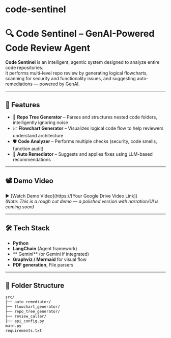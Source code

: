 # code-sentinel
# 🔍 Code Sentinel – GenAI-Powered Code Review Agent

**Code Sentinel** is an intelligent, agentic system designed to analyze entire code repositories.  
It performs multi-level repo review by generating logical flowcharts, scanning for security and functionality issues, and suggesting auto-remediations — powered by GenAI.

---

## 🚀 Features

- 📂 **Repo Tree Generator** – Parses and structures nested code folders, intelligently ignoring noise
- 📈 **Flowchart Generator** – Visualizes logical code flow to help reviewers understand architecture
- 🛡️ **Code Analyzer** – Performs multiple checks (security, code smells, function audit)
- 🔧 **Auto Remediator** – Suggests and applies fixes using LLM-based recommendations

---

## 📽️ Demo Video

▶️ [Watch Demo Video](https://[Your Google Drive Video Link])  
*(Note: This is a rough cut demo — a polished version with narration/UI is coming soon)*

---

## 🛠️ Tech Stack

- **Python**
- **LangChain** (Agent framework)
- **  Gemini** (or Gemini if integrated)
- **Graphviz / Mermaid** for visual flow
- **PDF generation**, File parsers

---

## 📁 Folder Structure

```bash
src/
├── auto_remediator/
├── flowchart_generator/
├── repo_tree_generator/
├── review_caller/
├── api_config.py
main.py
requirements.txt


